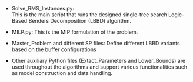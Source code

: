 - Solve_RMS_Instances.py:	
This is the main script that runs the designed single-tree search Logic-Based Benders Decomposition (LBBD) algorithm.

- MILP.py:
This is the MIP formulation of the problem.

- Master_Problem and different SP files:
Define different LBBD variants based on the buffer configurations

- Other auxiliary Python files (Extact_Parameters and Lower_Bounds) are used throughout the algorithms and support various functionalities such as model construction and data handling.


